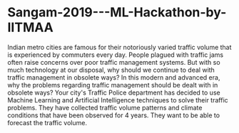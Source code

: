 # Sangam-2019---ML-Hackathon-by-IITMAA
Indian metro cities are famous for their notoriously varied traffic volume that is experienced by commuters every day. People plagued with traffic jams often raise concerns over poor traffic management systems. But with so much technology at our disposal, why should we continue to deal with traffic management in obsolete ways?  In this modern and advanced era, why the problems regarding traffic management should be dealt with in obsolete ways?  Your city's Traffic Police department has decided to use Machine Learning and Artificial Intelligence techniques to solve their traffic problems. They have collected traffic volume patterns and climate conditions that have been observed for 4 years. They want to be able to forecast the traffic volume.
